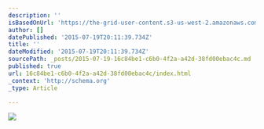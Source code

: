 ```yaml
---
description: ''
isBasedOnUrl: 'https://the-grid-user-content.s3-us-west-2.amazonaws.com/e7d21487-a0bb-4aa3-864e-c92aa762d2a4.gif'
author: []
datePublished: '2015-07-19T20:11:39.734Z'
title: ''
dateModified: '2015-07-19T20:11:39.734Z'
sourcePath: _posts/2015-07-19-16c84be1-c6b0-4f2a-a42d-38fd00ebac4c.md
published: true
url: 16c84be1-c6b0-4f2a-a42d-38fd00ebac4c/index.html
_context: 'http://schema.org'
_type: Article

---
```

![](https://the-grid-user-content.s3-us-west-2.amazonaws.com/e7d21487-a0bb-4aa3-864e-c92aa762d2a4.gif)
